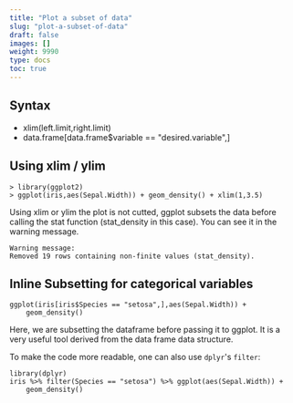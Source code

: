 ```yaml
---
title: "Plot a subset of data"
slug: "plot-a-subset-of-data"
draft: false
images: []
weight: 9990
type: docs
toc: true
---
```


## Syntax
- xlim(left.limit,right.limit)
- data.frame[data.frame$variable == "desired.variable",]

## Using xlim / ylim
    > library(ggplot2)
    > ggplot(iris,aes(Sepal.Width)) + geom_density() + xlim(1,3.5)

Using xlim or ylim the plot is not cutted, ggplot subsets the data before 
calling the stat function (stat_density in this case). You can see it in the warning message. 


    Warning message:
    Removed 19 rows containing non-finite values (stat_density).

## Inline Subsetting for categorical variables
    ggplot(iris[iris$Species == "setosa",],aes(Sepal.Width)) + 
        geom_density()

Here, we are subsetting the dataframe before passing it to ggplot. It is a very useful tool derived from the data frame data structure. 

To make the code more readable, one can also use `dplyr`'s `filter`:

    library(dplyr)
    iris %>% filter(Species == "setosa") %>% ggplot(aes(Sepal.Width)) + 
        geom_density()

